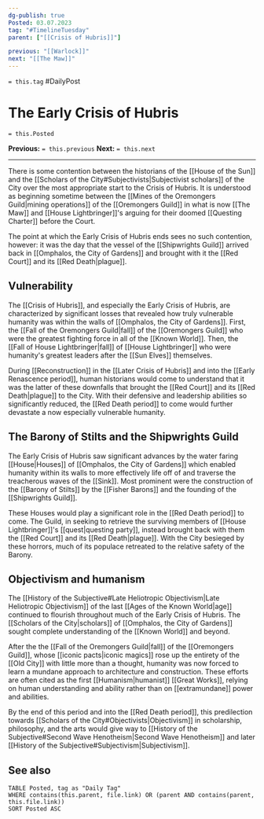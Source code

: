 ```yaml
---
dg-publish: true
Posted: 03.07.2023
tag: "#TimelineTuesday"
parent: ["[[Crisis of Hubris]]"]

previous: "[[Warlock]]"
next: "[[The Maw]]"
---
```

`= this.tag` #DailyPost 
# The Early Crisis of Hubris
`= this.Posted`

**Previous:** `= this.previous`
**Next:** `= this.next`

---

There is some contention between the historians of the [[House of the Sun]] and the [[Scholars of the City#Subjectivists|Subjectivist scholars]] of the City over the most appropriate start to the Crisis of Hubris. It is understood as beginning sometime between the [[Mines of the Oremongers Guild|mining operations]] of the [[Oremongers Guild]] in what is now [[The Maw]] and [[House Lightbringer]]'s arguing for their doomed [[Questing Charter]] before the Court.

The point at which the Early Crisis of Hubris ends sees no such contention, however: it was the day that the vessel of the [[Shipwrights Guild]] arrived back in [[Omphalos, the City of Gardens]] and brought with it the [[Red Court]] and its [[Red Death|plague]].

## Vulnerability

The [[Crisis of Hubris]], and especially the Early Crisis of Hubris, are characterized by significant losses that revealed how truly vulnerable humanity was within the walls of [[Omphalos, the City of Gardens]]. First, the [[Fall of the Oremongers Guild|fall]] of the [[Oremongers Guild]] who were the greatest fighting force in all of the [[Known World]]. Then, the [[Fall of House Lightbringer|fall]] of [[House Lightbringer]] who were humanity's greatest leaders after the [[Sun Elves]] themselves.

During [[Reconstruction]] in the [[Later Crisis of Hubris]] and into the [[Early Renascence period]], human historians would come to understand that it was the latter of these downfalls that brought the [[Red Court]] and its [[Red Death|plague]] to the City. With their defensive and leadership abilities so significantly reduced, the [[Red Death period]] to come would further devastate a now especially vulnerable humanity.

## The Barony of Stilts and the Shipwrights Guild

The Early Crisis of Hubris saw significant advances by the water faring [[House|Houses]] of [[Omphalos, the City of Gardens]] which enabled humanity within its walls to more effectively life off of and traverse the treacherous waves of the [[Sink]]. Most prominent were the construction of the [[Barony of Stilts]] by the [[Fisher Barons]] and the founding of the [[Shipwrights Guild]].

These Houses would play a significant role in the [[Red Death period]] to come. The Guild, in seeking to retrieve the surviving members of [[House Lightbringer]]'s [[quest|questing party]], instead brought back with them the [[Red Court]] and its [[Red Death|plague]]. With the City besieged by these horrors, much of its populace retreated to the relative safety of the Barony.

## Objectivism and humanism

The [[History of the Subjective#Late Heliotropic Objectivism|Late Heliotropic Objectivism]] of the last [[Ages of the Known World|age]] continued to flourish throughout much of the Early Crisis of Hubris. The [[Scholars of the City|scholars]] of [[Omphalos, the City of Gardens]] sought complete understanding of the [[Known World]] and beyond.

After the the [[Fall of the Oremongers Guild|fall]] of the [[Oremongers Guild]], whose [[iconic pacts|iconic magics]] rose up the entirety of the [[Old City]] with little more than a thought, humanity was now forced to learn a mundane approach to architecture and construction. These efforts are often cited as the first [[Humanism|humanist]] [[Great Works]], relying on human understanding and ability rather than on [[extramundane]] power and abilities.

By the end of this period and into the [[Red Death period]], this predilection towards [[Scholars of the City#Objectivists|Objectivism]] in scholarship, philosophy, and the arts would give way to [[History of the Subjective#Second Wave Henotheism|Second Wave Henotheism]] and later [[History of the Subjective#Subjectivism|Subjectivism]].

## See also
```dataview
TABLE Posted, tag as "Daily Tag"
WHERE contains(this.parent, file.link) OR (parent AND contains(parent, this.file.link))
SORT Posted ASC
```
